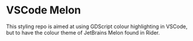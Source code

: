 # VSCode Melon
This styling repo is aimed at using GDScript colour highlighting in VSCode, but to have the colour theme of JetBrains Melon found in Rider.
